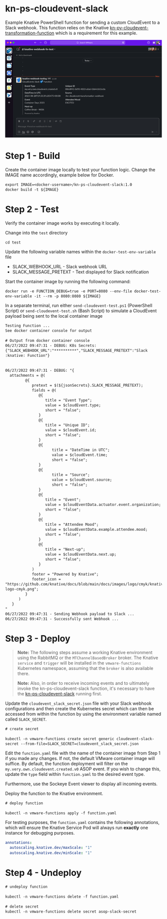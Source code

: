# kn-ps-cloudevent-slack

Example Knative PowerShell function for sending a custom CloudEvent to a Slack webhook. This function relies on the Knative [kn-py-cloudevent-transformation-function](https://github.com/rguske/kn-py-cloudevent-transformation-function) which is a requirement for this example.

![Alt text](image.png)

# Step 1 - Build

Create the container image locally to test your function logic. Change the IMAGE name accordingly, example below for Docker.

```console
export IMAGE=<docker-username>/kn-ps-cloudevent-slack:1.0
docker build -t ${IMAGE}
```

# Step 2 - Test

Verify the container image works by executing it locally.

Change into the `test` directory

```console
cd test
```

Update the following variable names within the `docker-test-env-variable` file

* SLACK_WEBHOOK_URL - Slack webhook URL
* SLACK_MESSAGE_PRETEXT - Text displayed for Slack notification

Start the container image by running the following command:

```console
docker run -e FUNCTION_DEBUG=true -e PORT=8080 --env-file docker-test-env-variable -it --rm -p 8080:8080 ${IMAGE}
```

In a separate terminal, run either `send-cloudevent-test.ps1` (PowerShell Script) or `send-cloudevent-test.sh` (Bash Script) to simulate a CloudEvent payload being sent to the local container image

```console
Testing Function ...
See docker container console for output

# Output from docker container console
06/27/2022 09:47:31 - DEBUG: K8s Secrets:
{"SLACK_WEBHOOK_URL":"**********","SLACK_MESSAGE_PRETEXT":"Slack :knative: Function"}


06/27/2022 09:47:31 - DEBUG: "{
  attachments = @(
         @{
            pretext = $(${jsonSecrets}.SLACK_MESSAGE_PRETEXT);
            fields = @(
               @{
                  title = "Event Type";
                  value = $cloudEvent.type;
                  short = "false";
               }
               @{
                  title = "Unique ID";
                  value = $cloudEvent.id;
                  short = "false";
               }
               @{
                     title = "DateTime in UTC";
                     value = $cloudEvent.time;
                     short = "false";
               }
               @{
                     title = "Source";
                     value = $cloudEvent.source;
                     short = "false";
               }
               @{
                  title = "Event";
                  value = $cloudEventData.actuator.event.organization;
                  short = "false";
               }
               @{
                  title = "Attendee Mood";
                  value = $cloudEventData.example.attendee.mood;
                  short = "false";
               }
               @{
                  title = "Next-up";
                  value = $cloudEventData.next.up;
                  short = "false";
               }
            )
            footer = "Powered by Knative";
            footer_icon = "https://github.com/knative/docs/blob/main/docs/images/logo/cmyk/knative-logo-cmyk.png";
         }
      )
   }
"
06/27/2022 09:47:31 - Sending Webhook payload to Slack ...
06/27/2022 09:47:31 - Successfully sent Webhook ...
```

# Step 3 - Deploy

> **Note:** The following steps assume a working Knative environment using the RabbitMQ or the `MTChannelBasedBroker` broker. The Knative `service` and `trigger` will be installed in the
`vmware-functions` Kubernetes namespace, assuming that the `broker` is also available there.
>
> **Note:** Also, in order to receive incoming events and to ultimately invoke the kn-ps-cloudevent-slack function, it's necessary to have the [ kn-ps-cloudevent-slack](https://github.com/rguske/kn-py-cloudevent-transformation-function) running first.

Update the `cloudevent_slack_secret.json` file with your Slack webhook configurations and then create the Kubernetes secret which can then be accessed from within the function by using the environment variable named called `SLACK_SECRET`.

```console
# create secret

kubectl -n vmware-functions create secret generic cloudevent-slack-secret --from-file=SLACK_SECRET=cloudevent_slack_secret.json
```

Edit the `function.yaml` file with the name of the container image from Step 1 if you made any changes. If not, the default VMware container image will suffice. By default, the function deployment will filter on the `my.very.own.cloudevent.created.v0` ASOP event. If you wish to change this, update the `type` field within `function.yaml` to the desired event type.

Furthermore, use the Sockeye Event viewer to display all incoming events.

Deploy the function to the Knative environment.

```console
# deploy function

kubectl -n vmware-functions apply -f function.yaml
```

For testing purposes, the `function.yaml` contains the following annotations, which will ensure the Knative Service Pod will always run **exactly** one instance for debugging purposes.

```yaml
annotations:
  autoscaling.knative.dev/maxScale: "1"
  autoscaling.knative.dev/minScale: "1"
```

# Step 4 - Undeploy

```console
# undeploy function

kubectl -n vmware-functions delete -f function.yaml

# delete secret
kubectl -n vmware-functions delete secret asop-slack-secret
```